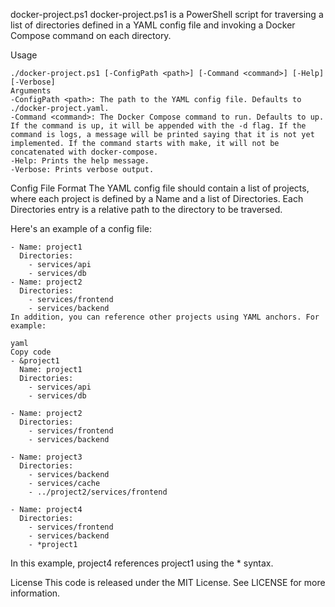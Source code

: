 docker-project.ps1
docker-project.ps1 is a PowerShell script for traversing a list of directories defined in a YAML config file and invoking a Docker Compose command on each directory.

Usage
```
./docker-project.ps1 [-ConfigPath <path>] [-Command <command>] [-Help] [-Verbose]
Arguments
-ConfigPath <path>: The path to the YAML config file. Defaults to ./docker-project.yaml.
-Command <command>: The Docker Compose command to run. Defaults to up. If the command is up, it will be appended with the -d flag. If the command is logs, a message will be printed saying that it is not yet implemented. If the command starts with make, it will not be concatenated with docker-compose.
-Help: Prints the help message.
-Verbose: Prints verbose output.
```

Config File Format
The YAML config file should contain a list of projects, where each project is defined by a Name and a list of Directories. Each Directories entry is a relative path to the directory to be traversed.

Here's an example of a config file:

```
- Name: project1
  Directories:
    - services/api
    - services/db
- Name: project2
  Directories:
    - services/frontend
    - services/backend
In addition, you can reference other projects using YAML anchors. For example:

yaml
Copy code
- &project1
  Name: project1
  Directories:
    - services/api
    - services/db

- Name: project2
  Directories:
    - services/frontend
    - services/backend

- Name: project3
  Directories:
    - services/backend
    - services/cache
    - ../project2/services/frontend

- Name: project4
  Directories:
    - services/frontend
    - services/backend
    - *project1
```
In this example, project4 references project1 using the * syntax.

License
This code is released under the MIT License. See LICENSE for more information.

